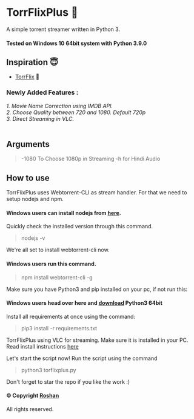 # TorrFlixPlus :movie_camera:
A simple torrent streamer written in Python 3.
#### Tested on Windows 10 64bit system with Python 3.9.0

## Inspiration 😇
* [TorrFlix](https://github.com/cyberboysumanjay/TorrFlix) 🤗

### Newly Added Features :<br>
> 
*1. Movie Name Correction using IMDB API.*<br>
*2. Choose Quality between 720 and 1080. Default 720p* <br>
*3. Direct Streaming in VLC.*<br>
<br>

## Arguments 
> -1080 To Choose 1080p in Streaming
> -h for Hindi Audio

## How to use
TorrFlixPlus uses Webtorrent-CLI as stream handler.
For that we need to setup nodejs and npm.
#### Windows users can install nodejs from [here](https://nodejs.org/en/download/).

Quickly check the installed version through this command.

> nodejs -v

We're all set to install webtorrent-cli now.
#### Windows users run this command.

> npm install webtorrent-cli -g

Make sure you have Python3 and pip installed on your pc, if not run this:
#### Windows users head over here and [download](https://www.python.org/downloads/) Python3 64bit

Install all requirements at once using the command:

> pip3 install -r requirements.txt


TorrFlixPlus using VLC for streaming. Make sure it is installed in your PC. Read install instructions [here](https://www.videolan.org/vlc/)

 Let's start the script now!
 Run the script using the command
 > python3 torflixplus.py   

 Don't forget to star the repo if you like the work :)
 #### © Copyright  [Roshan](https://github.com/truroshan)
 All rights reserved.
